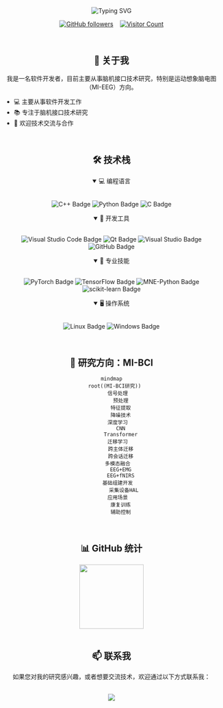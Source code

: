 <!-- 个性化标题横幅 -->
<div align="center">
  <img src="https://readme-typing-svg.herokuapp.com?font=Fira+Code&weight=500&size=30&duration=4000&pause=1000&color=2196F3&background=FFFFFF00&center=true&vCenter=true&random=false&width=435&lines=%E4%BD%A0%E5%A5%BD%EF%BC%8C%E6%88%91%E6%98%AF%E6%9F%AF%E6%80%9D%E9%9B%84+%F0%9F%91%8B;Hello%2C+I'm+Sixiong+Ke+%F0%9F%91%8B" alt="Typing SVG" />
</div>

<div align="center">
  
  [![GitHub followers](https://img.shields.io/github/followers/Ktn1ga?style=social)](https://github.com/Ktn1ga)
  &nbsp;&nbsp;
  [![Visitor Count](https://profile-counter.glitch.me/Ktn1ga/count.svg)](https://github.com/Ktn1ga)
</div>

<br/>


## <div align="center">👋 关于我</div>

<div align="center">
  
我是一名软件开发者，目前主要从事脑机接口技术研究，特别是运动想象脑电图（MI-EEG）方向。

</div>

<div align="left">
  
- 💻 主要从事软件开发工作
- 📚 专注于脑机接口技术研究
- 🤝 欢迎技术交流与合作

</div>

<br/>

## <div align="center">🛠️ 技术栈</div>

<div align="center">

<details open>
<summary>💻 编程语言</summary>
<br/>

![C++ Badge](https://img.shields.io/badge/C%2B%2B-00599C?logo=cplusplus&logoColor=fff&style=for-the-badge)
![Python Badge](https://img.shields.io/badge/Python-3776AB?logo=python&logoColor=fff&style=for-the-badge)
![C Badge](https://img.shields.io/badge/C-A8B9CC?logo=c&logoColor=fff&style=for-the-badge)

</details>

<details open>
<summary>🔧 开发工具</summary>
<br/>

![Visual Studio Code Badge](https://img.shields.io/badge/Visual%20Studio%20Code-007ACC?logo=visualstudiocode&logoColor=fff&style=for-the-badge)
![Qt Badge](https://img.shields.io/badge/Qt-41CD52?logo=qt&logoColor=fff&style=for-the-badge)
![Visual Studio Badge](https://img.shields.io/badge/Visual%20Studio-5C2D91?logo=visualstudio&logoColor=fff&style=for-the-badge)
![GitHub Badge](https://img.shields.io/badge/GitHub-181717?logo=github&logoColor=fff&style=for-the-badge)

</details>

<details open>
<summary>💪 专业技能</summary>
<br/>

![PyTorch Badge](https://img.shields.io/badge/PyTorch-EE4C2C?logo=pytorch&logoColor=fff&style=for-the-badge)
![TensorFlow Badge](https://img.shields.io/badge/TensorFlow-FF6F00?logo=tensorflow&logoColor=fff&style=for-the-badge)
![MNE-Python Badge](https://img.shields.io/badge/MNE--Python-00599C?style=for-the-badge)
![scikit-learn Badge](https://img.shields.io/badge/scikit--learn-F7931E?logo=scikitlearn&logoColor=fff&style=for-the-badge)

</details>

<details open>
<summary>🖥️ 操作系统</summary>
<br/>

![Linux Badge](https://img.shields.io/badge/Linux-FCC624?logo=linux&logoColor=000&style=for-the-badge)
![Windows Badge](https://img.shields.io/badge/Windows-0078D6?logo=windows&logoColor=fff&style=for-the-badge)

</details>

</div>

<br/>

## <div align="center">🧠 研究方向：MI-BCI</div>

<div align="center">

```mermaid
mindmap
  root((MI-BCI研究))
    信号处理
      预处理
      特征提取
      降噪技术
    深度学习
      CNN
      Transformer
    迁移学习
      跨主体迁移
      跨会话迁移
    多模态融合
      EEG+EMG
      EEG+fNIRS
    基础组建开发
        采集设备HAL
    应用场景
      康复训练
      辅助控制
```

</div>

<br/>

## <div align="center">📊 GitHub 统计</div>

<div align="center">
  <img height="150px" src="https://github-readme-stats-git-masterrstaa-rickstaa.vercel.app/api/top-langs/?username=Ktn1ga&layout=compact&theme=tokyonight&hide_border=true&bg_color=00000000" />
</div>

<br/>

## <div align="center">📫 联系我</div>

<div align="center">

如果您对我的研究感兴趣，或者想要交流技术，欢迎通过以下方式联系我：

<br/>

<a href="mailto:Ktn1ga@163.com">
  <img src="https://img.shields.io/badge/Email-Ktn1ga@163.com-blue?style=for-the-badge&logo=mail.ru" />
</a>

</div>